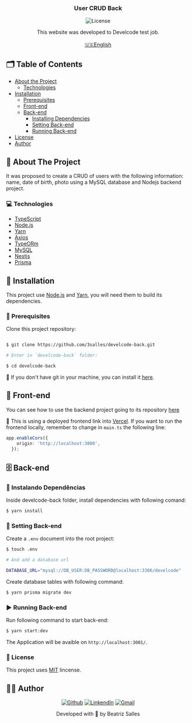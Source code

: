 <p align="center">
  <h3 align="center">User CRUD Back</h3>

<p align="center">
  <img src="https://img.shields.io/static/v1?label=Lincense&message=MIT&color=0000ff " alt="License" />
</p>

<p align="center">
    This website was developed to Develcode test job.
    <br />
    <br />
    <a href="README.md">🇺🇸English</a>
  </p>
</p>

<!-- TABLE OF CONTENTS -->
## 🗂 Table of Contents

* [About the Project](#book-about-the-project)
  * [Technologies](#computer-technologies)
* [Installation](#bricks-installation)
  * [Prerequisites](#construction-prerequisites)
  * [Front-end](#lipstick-front-end)
  * [Back-end](#file_cabinet-back-end)
    * [Installing Dependencies](#construction-installing-dependencies)
    * [Setting Back-end](#wrench-setting-back-end)
    * [Running Back-end](#arrow_forward-running-back-end)
* [License](#page_facing_up-license)
* [Author](#woman_technologist-author)

## :book: About The Project

It was proposed to create a CRUD of users with the following information: name, date of birth, photo using a MySQL database and Nodejs backend project.

### :computer: Technologies

* [TypeScript](https://www.typescriptlang.org)
* [Node.js](https://nodejs.org/en/)
* [Yarn](https://yarnpkg.com)
* [Axios](https://axios-http.com/docs/intro)
* [TypeORm](https://typeorm.io#/)
* [MySQL](https://www.mysql.com)
* [Nestjs](https://nestjs.com)
* [Prisma](https://www.prisma.io)

## :bricks: Installation

This project use [Node.js](https://nodejs.org/en/) and [Yarn](https://yarnpkg.com), you will need them to build its dependencies.

### :construction: Prerequisites

Clone this project repository:
```bash

$ git clone https://github.com/3salles/develcode-back.git

# Enter in `develcode-back` folder:

$ cd develcode-back
```

🚨 If you don't have git in your machine, you can install it [here](https://git-scm.com/downloads).

## :lipstick: Front-end

You can see how to use the backend project going to its repository [here](https://github.com/3salles/user-crud)

🚨 This is using a deployed frontend link into [Vercel](https://vercel.com). If you want to run the frontend locally, remember to change in `main.ts` the following line:

```ts
app.enableCors({
    origin: 'http://localhost:3000',
  });
```

## :file_cabinet: Back-end

### :construction: Instalando Dependências

Inside develcode-back folder, install dependencies with following comand:

```bash
$ yarn install
```

### :wrench: Setting Back-end

Create a `.env` document into the root project:

```bash
$ touch .env

# And add a database url

DATABASE_URL="mysql://DB_USER:DB_PASSWORD@localhost:3306/develcode"
```

Create database tables with following command:

```bash
$ yarn prisma migrate dev
```

### :arrow_forward: Running Back-end

Run following command to start back-end:

```bash
$ yarn start:dev
```

The Application will be avaible on `http://localhost:3001/`.

### :page_facing_up: License

This project uses [MIT](https://github.com/3salles/develcode-back/blob/main/LICENSE) lincense.

## :woman_technologist: Author
<p align="center">
  <a href="https://github.com/3salles"><img src="https://img.shields.io/badge/-Github-000?style=flat-square&logo=Github&logoColor=white&link=https://github.com/3salles" alt="Github" /></a>
  <a href="https://www.linkedin.com/in/beatriz-salles-b701a31a6/"><img src="https://img.shields.io/badge/-LinkedIn-blue?style=flat-square&logo=Linkedin&logoColor=white&link=https://www.linkedin.com/in/beatriz-salles-b701a31a6" alt="LinkendIn" /></a>
  <a href="mailto:beatrizsallesss@gmail.com"><img src="https://img.shields.io/badge/-Gmail-c14438?style=flat-square&logo=Gmail&logoColor=white&link=mailto:beatrizsallesss@gmail.com" alt="Gmail" /></a>
</p>

<p align="center">Developed with 💜 by Beatriz Salles</p>
